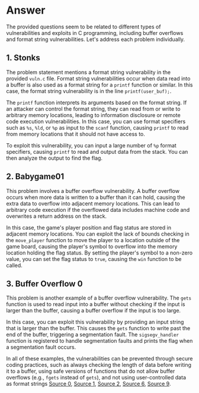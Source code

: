 # Answer

The provided questions seem to be related to different types of vulnerabilities and exploits in C programming, including buffer overflows and format string vulnerabilities. Let's address each problem individually.

## 1. Stonks

The problem statement mentions a format string vulnerability in the provided `vuln.c` file. Format string vulnerabilities occur when data read into a buffer is also used as a format string for a `printf` function or similar. In this case, the format string vulnerability is in the line `printf(user_buf);`.

The `printf` function interprets its arguments based on the format string. If an attacker can control the format string, they can read from or write to arbitrary memory locations, leading to information disclosure or remote code execution vulnerabilities. In this case, you can use format specifiers such as `%s`, `%ld`, or `%p` as input to the `scanf` function, causing `printf` to read from memory locations that it should not have access to.

To exploit this vulnerability, you can input a large number of `%p` format specifiers, causing `printf` to read and output data from the stack. You can then analyze the output to find the flag.

## 2. Babygame01

This problem involves a buffer overflow vulnerability. A buffer overflow occurs when more data is written to a buffer than it can hold, causing the extra data to overflow into adjacent memory locations. This can lead to arbitrary code execution if the overflowed data includes machine code and overwrites a return address on the stack.

In this case, the game's player position and flag status are stored in adjacent memory locations. You can exploit the lack of bounds checking in the `move_player` function to move the player to a location outside of the game board, causing the player's symbol to overflow into the memory location holding the flag status. By setting the player's symbol to a non-zero value, you can set the flag status to `true`, causing the `win` function to be called.

## 3. Buffer Overflow 0

This problem is another example of a buffer overflow vulnerability. The `gets` function is used to read input into a buffer without checking if the input is larger than the buffer, causing a buffer overflow if the input is too large.

In this case, you can exploit this vulnerability by providing an input string that is larger than the buffer. This causes the `gets` function to write past the end of the buffer, triggering a segmentation fault. The `sigsegv_handler` function is registered to handle segmentation faults and prints the flag when a segmentation fault occurs.

In all of these examples, the vulnerabilities can be prevented through secure coding practices, such as always checking the length of data before writing it to a buffer, using safe versions of functions that do not allow buffer overflows (e.g., `fgets` instead of `gets`), and not using user-controlled data as format strings [Source 0](https://owasp.org/www-community/vulnerabilities/Buffer_Overflow), [Source 1](https://snyk.io/blog/buffer-overflow-attacks-in-c/), [Source 2](https://www.fortinet.com/resources/cyberglossary/buffer-overflow), [Source 6](https://www.csoonline.com/article/568835/what-is-a-buffer-overflow-and-how-hackers-exploit-these-vulnerabilities.html), [Source 9](https://resources.infosecinstitute.com/topics/secure-coding/how-to-mitigate-buffer-overflow-vulnerabilities/).
